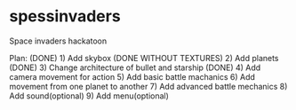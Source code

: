 # spessinvaders
Space invaders hackatoon 

Plan:
(DONE)                  1) Add skybox
(DONE WITHOUT TEXTURES) 2) Add planets
(DONE)                  3) Change architecture of bullet and starship
(DONE)                  4) Add camera movement for action
                        5) Add basic battle machanics
                        6) Add movement from one planet to another
                        7) Add advanced battle mechanics
                        8) Add sound(optional)
                        9) Add menu(optional)
